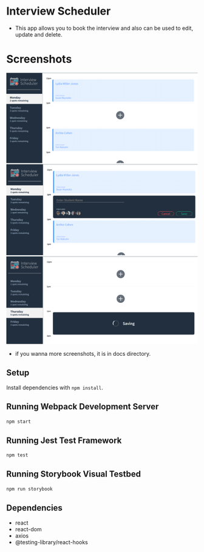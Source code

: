 # Interview Scheduler
  - This app allows you to book the interview and also can be used to edit, update and delete.

# Screenshots

!["screenshot description"](https://github.com/Varsha2629/Scheduler/blob/master/docs/Scheduler-home-page.png)
!["screenshot description"](https://github.com/Varsha2629/Scheduler/blob/master/docs/Book-interview-form.png)
!["screenshot description"](https://github.com/Varsha2629/Scheduler/blob/master/docs/Saving-form.png)

- if you wanna more screenshots, it is in docs directory.

## Setup

Install dependencies with `npm install`.

## Running Webpack Development Server

```sh
npm start
```

## Running Jest Test Framework

```sh
npm test
```

## Running Storybook Visual Testbed

```sh
npm run storybook
```
## Dependencies

- react
- react-dom
- axios
- @testing-library/react-hooks
